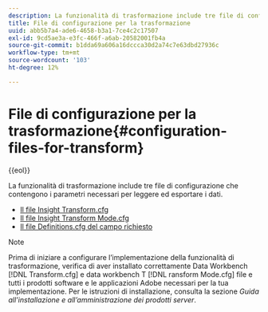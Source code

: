 ```yaml
---
description: La funzionalità di trasformazione include tre file di configurazione che contengono i parametri necessari per leggere ed esportare i dati.
title: File di configurazione per la trasformazione
uuid: abb5b7a4-ade6-4658-b3a1-7ce4c2c17507
exl-id: 9cd5ae3a-e3fc-466f-a6ab-20582001fb4a
source-git-commit: b1dda69a606a16dccca30d2a74c7e63dbd27936c
workflow-type: tm+mt
source-wordcount: '103'
ht-degree: 12%

---
```


# File di configurazione per la trasformazione{#configuration-files-for-transform}

{{eol}}

La funzionalità di trasformazione include tre file di configurazione che contengono i parametri necessari per leggere ed esportare i dati.

* [Il file Insight Transform.cfg](../../../../home/c-dataset-const-proc/c-transf-func/c-config-files-transf/t-ins-transf-file/t-ins-transf-file.md#task-857fc535ccdb4c39b763179efa4b0f13)
* [Il file Insight Transform Mode.cfg](../../../../home/c-dataset-const-proc/c-transf-func/c-config-files-transf/t-transf-mode-file.md#task-816c4723c08541898cd3449474dee3df)
* [Il file Definitions.cfg del campo richiesto](../../../../home/c-dataset-const-proc/c-transf-func/c-config-files-transf/c-req-field-def-file.md#concept-3697c777c09049ccac0354962e7bb64c)

>[!NOTE]
>
>Prima di iniziare a configurare l’implementazione della funzionalità di trasformazione, verifica di aver installato correttamente Data Workbench [!DNL Transform.cfg] e data workbench T [!DNL ransform Mode.cfg] file e tutti i prodotti software e le applicazioni Adobe necessari per la tua implementazione. Per le istruzioni di installazione, consulta la sezione *Guida all’installazione e all’amministrazione dei prodotti server*.

